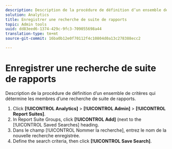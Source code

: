 ```yaml
---
description: Description de la procédure de définition d’un ensemble de critères qui détermine les membres d’une recherche de suite de rapports.
solution: Analytics
title: Enregistrer une recherche de suite de rapports
topic: Admin tools
uuid: dd83eed6-1374-429c-9fc3-709055698a44
translation-type: tm+mt
source-git-commit: 16ba0b12e0f70112f4c10804d0a13c278388ecc2

---
```



# Enregistrer une recherche de suite de rapports

Description de la procédure de définition d’un ensemble de critères qui détermine les membres d’une recherche de suite de rapports.

1. Click **[!UICONTROL Analytics]** &gt; **[!UICONTROL Admin]** &gt; **[!UICONTROL Report Suites]**.
1. In Report Suite Groups, click **[!UICONTROL Add]** (next to the [!UICONTROL Saved Searches] heading.
1. Dans le champ [!UICONTROL Nommer la recherche], entrez le nom de la nouvelle recherche enregistrée. 
1. Define the search criteria, then click **[!UICONTROL Save Search]**.

